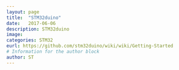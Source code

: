```yaml
---
layout: page
title:  "STM32duino"
date:   2017-06-06 
description: STM32duino
image: 
categories: STM32
eurl: https://github.com/stm32duino/wiki/wiki/Getting-Started
# Information for the author block
author: ST
---
```

